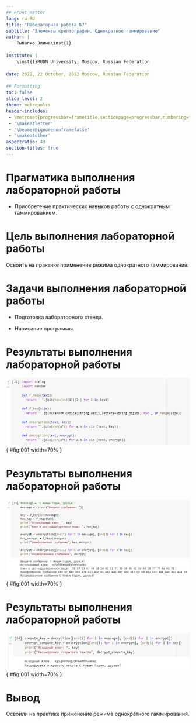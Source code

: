 ```yaml
---
## Front matter
lang: ru-RU
title: "Лабораторная работа №7"
subtitle: "Элементы криптографии. Однократное гаммирование"
author: |
    Рыбалко Элина\inst{1}

institute: |
	\inst{1}RUDN University, Moscow, Russian Federation
  
date: 2022, 22 October, 2022 Moscow, Russian Federation  

## Formatting
toc: false
slide_level: 2
theme: metropolis
header-includes: 
 - \metroset{progressbar=frametitle,sectionpage=progressbar,numbering=fraction}
 - '\makeatletter'
 - '\beamer@ignorenonframefalse'
 - '\makeatother'
aspectratio: 43
section-titles: true
---
```


# Прагматика выполнения лабораторной работы 

 - Приобретение практических навыков работы с однократным гаммированием.

# Цель выполнения лабораторной работы

 Освоить на практике применение режима однократного гаммирования.

# Задачи выполнения лабораторной работы

- Подготовка лабораторного стенда.

- Написание программы.

# Результаты выполнения лабораторной работы
 
![Разработанное приложение](image/fig001.png){ #fig:001 width=70% }

# Результаты выполнения лабораторной работы
 
![Разработанное приложение](image/fig002.png){ #fig:001 width=70% }

# Результаты выполнения лабораторной работы
 
![Разработанное приложение](image/fig003.png){ #fig:001 width=70% }


# Вывод

 Освоили на практике применение режима однократного гаммирования.
